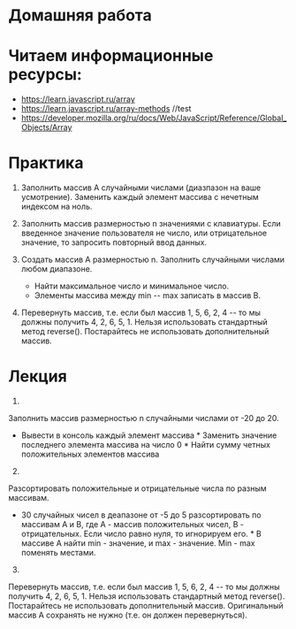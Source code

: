 ﻿# Домашняя работа

# Читаем информационные ресурсы:
 * https://learn.javascript.ru/array
 * https://learn.javascript.ru/array-methods //test
 * https://developer.mozilla.org/ru/docs/Web/JavaScript/Reference/Global_Objects/Array

# Практика
 1. Заполнить массив А случайными числами (диазпазон на ваше усмотрение). Заменить каждый элемент массива с нечетным индексом на ноль.

 2. Заполнить массив размерностью n значениями с клавиатуры. Если введенное значение пользователя  не число, или отрицательное значение, то запросить повторный ввод данных. 

 3. Создать массив А размерностью n. Заполнить случайными числами любом диапазоне.
    * Найти максимальное число и минимальное число.
    * Элементы массива между min -- max записать в массив B.

 4. Перевернуть массив, т.е. если был массив 1, 5, 6, 2, 4 -- то мы должны получить 4, 2, 6, 5, 1. 
   Нельзя использовать стандартный метод reverse(). Постарайтесь не использовать дополнительный массив.


# Лекция

 1. 
   Заполнить массив размерностью n случайными числами от -20 до 20. 
   * Вывести в консоль каждый элемент массива
    * Заменить значение последнего элемента массива на число 0
    * Найти сумму четных положительных элементов массива


 2. 
   Разсортировать положительные и отрицательные числа по разным массивам. 
   * 30 случайных чисел в деапазоне от -5 до 5 разсортировать по массивам А и В, где А - массив положительных чисел, В - отрицательных.
        Если число равно нуля, то игнорируем его.
    * В массиве A найти min - значение, и max - значение. Min - max поменять местами.


 3. 
   Перевернуть массив, т.е. если был массив 1, 5, 6, 2, 4 -- то мы должны получить 4, 2, 6, 5, 1. 
   Нельзя использовать стандартный метод reverse(). Постарайтесь не использовать дополнительный массив. Оригинальный массив А сохранять не нужно (т.е. он должен перевернуться).
   